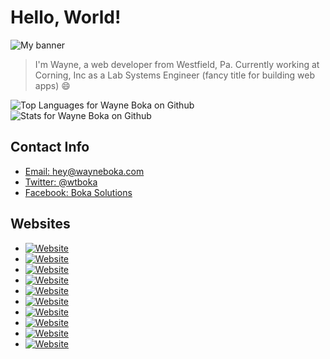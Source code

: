 # Hello, World!

![My banner](https://github.com/wboka/brand/raw/master/2019/facebook_cover_photo_1.png)

> I'm Wayne, a web developer from Westfield, Pa. Currently working at Corning, Inc as a Lab Systems Engineer (fancy title for building web apps) :smile:

<span>
<img src="https://github-readme-stats.vercel.app/api/top-langs/?username=wboka&theme=calm" alt="Top Languages for Wayne Boka on Github" />
</span>
<span>
  <img src="https://github-readme-stats.vercel.app/api/?username=wboka&theme=calm&show_icons=true" alt="Stats for Wayne Boka on Github" />
</span>

## Contact Info

- [Email: hey@wayneboka.com](mailto:hey@wayneboka.com)
- [Twitter: @wtboka](https://www.twitter.com/wtboka)
- [Facebook: Boka Solutions](https://www.facebook.com/BokaSolutions)

## Websites

- [![Website](https://img.shields.io/website?down_color=red&down_message=down&label=Boka+Solutions&logo=vercel&style=for-the-badge&up_color=green&up_message=up&url=https%3A%2F%2Fwww.bokasolutions.com)](https://www.bokasolutions.com)
- [![Website](https://img.shields.io/website?down_color=red&down_message=down&label=My%20Blog&logo=vercel&style=for-the-badge&up_color=green&up_message=up&url=https%3A%2F%2Fblog.bokasolutions.com)](https://blog.bokasolutions.com)
- [![Website](https://img.shields.io/website?down_color=red&down_message=down&label=Icebreakers%20Hockey&logo=vercel&style=for-the-badge&up_color=green&up_message=up&url=https%3A%2F%2Fwww.icebreakershockey.com)](https://www.icebreakershockey.com)
- [![Website](https://img.shields.io/website?down_color=red&down_message=down&label=Tioga%20Dems%202&logo=vercel&style=for-the-badge&up_color=green&up_message=up&url=https%3A%2F%2Ftiogadems.vercel.app)](https://tiogadems.vercel.app)
- [![Website](https://img.shields.io/website?down_color=red&down_message=down&label=Covid%2019%20Tracker%20%28USA%29&logo=vercel&style=for-the-badge&up_color=green&up_message=up&url=https%3A%2F%2Ftrackcovid19.vercel.app)](https://trackcovid19.vercel.app)
- [![Website](https://img.shields.io/website?down_color=red&down_message=down&label=Trivia%20Games&logo=vercel&style=for-the-badge&up_color=green&up_message=up&url=https%3A%2F%2Ftrivia-games.vercel.app)](https://trivia-games.vercel.app)
- [![Website](https://img.shields.io/website?down_color=red&down_message=down&label=Funeral%20Home&logo=vercel&style=for-the-badge&up_color=green&up_message=up&url=https%3A%2F%2Ffuneral-home.vercel.app)](https://funeral-home.vercel.app)
- [![Website](https://img.shields.io/website?down_color=red&down_message=down&label=Sort2Sustain&logo=vercel&style=for-the-badge&up_color=green&up_message=up&url=https%3A%2F%2F5s.bokasolutions.com)](https://5s.bokasolutions.com)
- [![Website](https://img.shields.io/website?down_color=red&down_message=down&label=Exercise&logo=vercel&style=for-the-badge&up_color=green&up_message=up&url=https%3A%2F%2Fexercise.now.sh)](https://exercise.now.sh)
- [![Website](https://img.shields.io/website?down_color=red&down_message=down&label=myPass&logo=vercel&style=for-the-badge&up_color=green&up_message=up&url=https%3A%2F%2Fmypass.bokasolutions.com)](https://mypass.bokasolutions.com)

<!--
**wboka/wboka** is a ✨ _special_ ✨ repository because its `README.md` (this file) appears on your GitHub profile.

Here are some ideas to get you started:

- 🔭 I’m currently working on ...
- 🌱 I’m currently learning ...
- 👯 I’m looking to collaborate on ...
- 🤔 I’m looking for help with ...
- 💬 Ask me about ...
- 📫 How to reach me: ...
- 😄 Pronouns: ...
- ⚡ Fun fact: ...
-->
